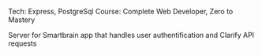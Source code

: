 Tech: Express, PostgreSql
Course: Complete Web Developer, Zero to Mastery

Server for Smartbrain app that handles user authentification and Clarify API requests
